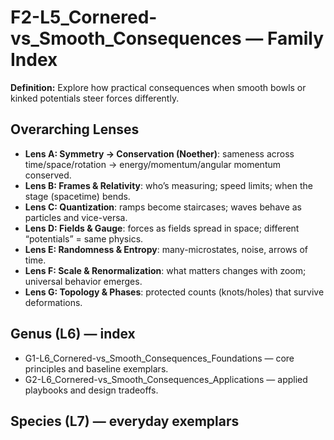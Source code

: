 # F2-L5_Cornered-vs_Smooth_Consequences — Family Index
**Definition:** Explore how practical consequences when smooth bowls or kinked potentials steer forces differently.

## Overarching Lenses

- **Lens A: Symmetry -> Conservation (Noether)**: sameness across time/space/rotation → energy/momentum/angular momentum conserved.
- **Lens B: Frames & Relativity**: who’s measuring; speed limits; when the stage (spacetime) bends.
- **Lens C: Quantization**: ramps become staircases; waves behave as particles and vice-versa.
- **Lens D: Fields & Gauge**: forces as fields spread in space; different “potentials” = same physics.
- **Lens E: Randomness & Entropy**: many-microstates, noise, arrows of time.
- **Lens F: Scale & Renormalization**: what matters changes with zoom; universal behavior emerges.
- **Lens G: Topology & Phases**: protected counts (knots/holes) that survive deformations.

## Genus (L6) — index
- G1-L6_Cornered-vs_Smooth_Consequences_Foundations — core principles and baseline exemplars.
- G2-L6_Cornered-vs_Smooth_Consequences_Applications — applied playbooks and design tradeoffs.

## Species (L7) — everyday exemplars

